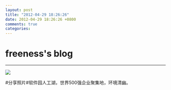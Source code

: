 ```yaml
---
layout: post
title: "2012-04-29 18:26:26"
date: 2012-04-29 18:26:26 +0800
comments: true
categories: 
---
```


# freeness's blog

----------

![](http://okqmqrbgo.bkt.clouddn.com/201204291826261.jpg)

>
\#分享照片\#软件园人工湖，世界500强企业聚集地，环境清幽。